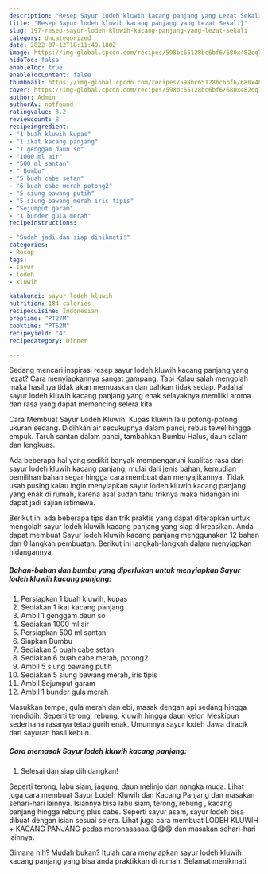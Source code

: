 ```yaml
---
description: "Resep Sayur lodeh kluwih kacang panjang yang Lezat Sekali}"
title: "Resep Sayur lodeh kluwih kacang panjang yang Lezat Sekali}"
slug: 197-resep-sayur-lodeh-kluwih-kacang-panjang-yang-lezat-sekali
category: Uncategorized
date: 2022-07-12T18:11:49.180Z
image: https://img-global.cpcdn.com/recipes/598bc65128bc6bf6/680x482cq70/sayur-lodeh-kluwih-kacang-panjang-foto-resep-utama.jpg
hideToc: false
enableToc: true
enableTocContent: false
thumbnail: https://img-global.cpcdn.com/recipes/598bc65128bc6bf6/680x482cq70/sayur-lodeh-kluwih-kacang-panjang-foto-resep-utama.jpg
cover: https://img-global.cpcdn.com/recipes/598bc65128bc6bf6/680x482cq70/sayur-lodeh-kluwih-kacang-panjang-foto-resep-utama.jpg
author: Admin
authorAv: notfound
ratingvalue: 3.2
reviewcount: 8
recipeingredient:
- "1 buah kluwih kupas"
- "1 ikat kacang panjang"
- "1 genggam daun so"
- "1000 ml air"
- "500 ml santan"
- " Bumbu"
- "5 buah cabe setan"
- "6 buah cabe merah potong2"
- "5 siung bawang putih"
- "5 siung bawang merah iris tipis"
- "Sejumput garam"
- "1 bunder gula merah"
recipeinstructions:

- "Sudah jadi dan siap dinikmati!"
categories:
- Resep
tags:
- sayur
- lodeh
- kluwih

katakunci: sayur lodeh kluwih 
nutrition: 184 calories
recipecuisine: Indonesian
preptime: "PT27M"
cooktime: "PT52M"
recipeyield: "4"
recipecategory: Dinner

---
```



Sedang mencari inspirasi resep sayur lodeh kluwih kacang panjang yang lezat? Cara menyiapkannya sangat gampang. Tapi Kalau salah mengolah maka hasilnya tidak akan memuaskan dan bahkan tidak sedap. Padahal sayur lodeh kluwih kacang panjang yang enak selayaknya memiliki aroma dan rasa yang dapat memancing selera kita.


Cara Membuat Sayur Lodeh Kluwih: Kupas kluwih lalu potong-potong ukuran sedang. Didihkan air secukupnya dalam panci, rebus tewel hingga empuk. Taruh santan dalam panci, tambahkan Bumbu Halus, daun salam dan lengkuas.

Ada beberapa hal yang sedikit banyak mempengaruhi kualitas rasa dari sayur lodeh kluwih kacang panjang, mulai dari jenis bahan, kemudian pemilihan bahan segar hingga cara membuat dan menyajikannya. Tidak usah pusing kalau ingin menyiapkan sayur lodeh kluwih kacang panjang yang enak di rumah, karena asal sudah tahu triknya maka hidangan ini dapat jadi sajian istimewa.


Berikut ini ada beberapa tips dan trik praktis yang dapat diterapkan untuk mengolah sayur lodeh kluwih kacang panjang yang siap dikreasikan. Anda dapat membuat Sayur lodeh kluwih kacang panjang menggunakan 12 bahan dan 0 langkah pembuatan. Berikut ini langkah-langkah dalam menyiapkan hidangannya.

<!--inarticleads1-->

##### Bahan-bahan dan bumbu yang diperlukan untuk menyiapkan Sayur lodeh kluwih kacang panjang:

1. Persiapkan 1 buah kluwih, kupas
1. Sediakan 1 ikat kacang panjang
1. Ambil 1 genggam daun so
1. Sediakan 1000 ml air
1. Persiapkan 500 ml santan
1. Siapkan  Bumbu
1. Sediakan 5 buah cabe setan
1. Sediakan 6 buah cabe merah, potong2
1. Ambil 5 siung bawang putih
1. Sediakan 5 siung bawang merah, iris tipis
1. Ambil Sejumput garam
1. Ambil 1 bunder gula merah


Masukkan tempe, gula merah dan ebi, masak dengan api sedang hingga mendidih. Seperti terong, rebung, kluwih hingga daun kelor. Meskipun sederhana rasanya tetap gurih enak. Umumnya sayur lodeh Jawa diracik dari sayuran hasil kebun. 

<!--inarticleads2-->

##### Cara memasak Sayur lodeh kluwih kacang panjang:


1. Selesai dan siap dihidangkan!

Seperti terong, labu siam, jagung, daun melinjo dan nangka muda. Lihat juga cara membuat Sayur Lodeh Kluwih dan Kacang Panjang dan masakan sehari-hari lainnya. Isiannya bisa labu siam, terong, rebung , kacang panjang hingga rebung plus cabe. Seperti sayur asam, sayur lodeh bisa dibuat dengan isian sesuai selera. Lihat juga cara membuat LODEH KLUWIH + KACANG PANJANG pedas meronaaaaaa.😋😋😋 dan masakan sehari-hari lainnya. 

Gimana nih? Mudah bukan? Itulah cara menyiapkan sayur lodeh kluwih kacang panjang yang bisa anda praktikkan di rumah. Selamat menikmati
